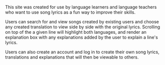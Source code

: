 This site was created for use by language learners and language teachers who want to use song lyrics as a fun way to improve their skills.

Users can search for and view songs created by existing users and choose any created translation to view side by side with the original lyrics. Scrolling on top of the a given line will highlight both languages, and render an explanation box with any explanations added by the user to explain a line's lyrics.

Users can also create an account and log in to create their own song lyrics, translations and explanations that will then be viewable to others.